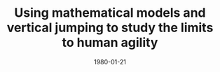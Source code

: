 ---
title: "Using mathematical models and vertical jumping to study the limits to human agility"
collection: publications
permalink: /publication/CO-2
date: 1980-01-21
venue: 'Engineering'
paperurl: 'https://www.youtube.com/watch?v=Pm7NaSvs0wc&ab_channel=BioMechanic'
citation: '<b>Kudzia P.</b> and Donelan M., Using mathematical models and vertical jumping to study the limits to human agility, <i>13th Annual Dynamic Walking </i>. Pensacola, Florida, USA. <b>2018</b>'
---